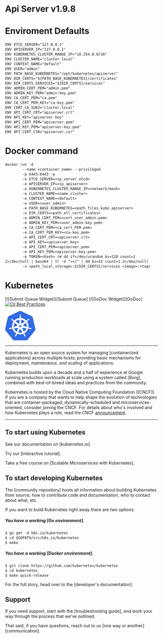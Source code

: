 # Api Server v1.9.8

# Enviroment Defaults

```
ENV ETCD_SERVER="127.0.0.1"
ENV APISERVER_IP="127.0.0.1"
ENV KUBERNETES_CLUSTER_RANGE_IP="10.254.0.0/16"
ENV CLUSTER_NAME="cluster.local"
ENV CONTEXT_NAME="default"
ENV USER="admin"
ENV PATH_BASE_KUBERNETES="/opt/kubernetes/apiserver"
ENV DIR_CERTS="${PATH_BASE_KUBERNETES}/certificates"
ENV DIR_CERTS_SERVICES="${DIR_CERTS}/services"
ENV ADMIN_CERT_PEM="admin.pem"
ENV ADMIN_KEY_PEM="admin-key.pem"
ENV CA_CERT_PEM="ca.pem"
ENV CA_CERT_PEM_KEY="ca-key.pem"
ENV CERT_CA_SUBJ="cluster.local"
ENV API_CERT_CRT="apiserver.crt"
ENV API_KEY="apiserver.key"
ENV API_CERT_PEM="apiserver.pem"
ENV API_KEY_PEM="apiserver-key.pem"
ENV API_CERT_CSR="apiserver.csr"

```

# Docker command
```
docker run -d 
        --name <container_name> --privileged 
        -p 6443:6443 -p  
        -e ETCD_SERVER=<ip_server_etcd> 
        -e APISERVER_IP=<ip_apiserver> 
        -e KUBERNETES_CLUSTER_RANGE_IP=<network/mask> 
        -e CLUSTER_NAME=<name.cluster> 
        -e CONTEXT_NAME=<default> 
        -e USER=<user_admin> 
        -e PATH_BASE_KUBERNETES=<path_files_kube_apiserver> 
        -e DIR_CERTS=<path_all_certificates> 
        -e ADMIN_CERT_PEM=<cert_user_admin.pem> 
        -e ADMIN_KEY_PEM=<user_admin-key.pem> 
        -e CA_CERT_PEM=<ca_cert_PEM.pem> 
        -e CA_CERT_PEM_KEY=<ca-key.pem>  
        -e API_CERT_CRT=<apiserver.crt> 
        -e API_KEY=<apiserver.key> 
        -e API_CERT_PEM=<apiserver.pem> 
        -e API_KEY_PEM=<apiserver-key.pem> 
        -e TOKEN=<hash> (# dd if=/dev/urandom bs=128 count=1 2>/dev/null | base64 | tr -d "=+/" | dd bs=32 count=1 2>/dev/null)
        -v <path_local_storage>:${DIR_CERTS}/services <image>:<tag>
```
# Kubernetes

[![Submit Queue Widget]][Submit Queue] [![GoDoc Widget]][GoDoc] [![CII Best Practices](https://bestpractices.coreinfrastructure.org/projects/569/badge)](https://bestpractices.coreinfrastructure.org/projects/569)

<img src="https://github.com/kubernetes/kubernetes/raw/master/logo/logo.png" width="100">

----

Kubernetes is an open source system for managing [containerized applications]
across multiple hosts; providing basic mechanisms for deployment, maintenance,
and scaling of applications.

Kubernetes builds upon a decade and a half of experience at Google running
production workloads at scale using a system called [Borg],
combined with best-of-breed ideas and practices from the community.

Kubernetes is hosted by the Cloud Native Computing Foundation ([CNCF]).
If you are a company that wants to help shape the evolution of
technologies that are container-packaged, dynamically-scheduled
and microservices-oriented, consider joining the CNCF.
For details about who's involved and how Kubernetes plays a role,
read the CNCF [announcement].

----

## To start using Kubernetes

See our documentation on [kubernetes.io].

Try our [interactive tutorial].

Take a free course on [Scalable Microservices with Kubernetes].

## To start developing Kubernetes

The [community repository] hosts all information about
building Kubernetes from source, how to contribute code
and documentation, who to contact about what, etc.

If you want to build Kubernetes right away there are two options:

##### You have a working [Go environment].

```
$ go get -d k8s.io/kubernetes
$ cd $GOPATH/src/k8s.io/kubernetes
$ make
```

##### You have a working [Docker environment].

```
$ git clone https://github.com/kubernetes/kubernetes
$ cd kubernetes
$ make quick-release
```

For the full story, head over to the [developer's documentation].

## Support

If you need support, start with the [troubleshooting guide],
and work your way through the process that we've outlined.

That said, if you have questions, reach out to us
[one way or another][communication].

[announcement]: https://cncf.io/news/announcement/2015/07/new-cloud-native-computing-foundation-drive-alignment-among-container